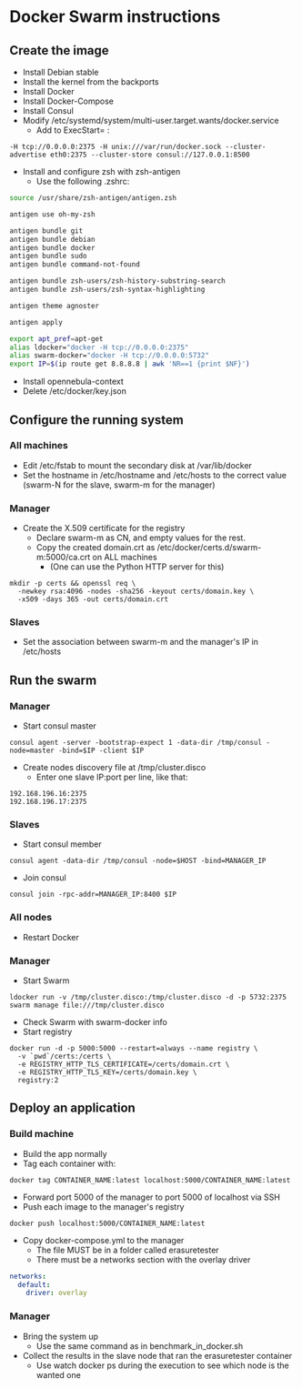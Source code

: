 # Docker Swarm instructions

## Create the image

* Install Debian stable
* Install the kernel from the backports
* Install Docker
* Install Docker-Compose
* Install Consul
* Modify /etc/systemd/system/multi-user.target.wants/docker.service
    * Add to ExecStart= :
```
-H tcp://0.0.0.0:2375 -H unix:///var/run/docker.sock --cluster-advertise eth0:2375 --cluster-store consul://127.0.0.1:8500
```
* Install and configure zsh with zsh-antigen
    * Use the following .zshrc:
```zsh
source /usr/share/zsh-antigen/antigen.zsh

antigen use oh-my-zsh

antigen bundle git
antigen bundle debian
antigen bundle docker
antigen bundle sudo
antigen bundle command-not-found

antigen bundle zsh-users/zsh-history-substring-search
antigen bundle zsh-users/zsh-syntax-highlighting

antigen theme agnoster

antigen apply

export apt_pref=apt-get
alias ldocker="docker -H tcp://0.0.0.0:2375"
alias swarm-docker="docker -H tcp://0.0.0.0:5732"
export IP=$(ip route get 8.8.8.8 | awk 'NR==1 {print $NF}')
```
* Install opennebula-context
* Delete /etc/docker/key.json

## Configure the running system

### All machines

* Edit /etc/fstab to mount the secondary disk at /var/lib/docker
* Set the hostname in /etc/hostname and /etc/hosts to the correct value (swarm-N for the slave, swarm-m for the manager)


### Manager

* Create the X.509 certificate for the registry
    * Declare swarm-m as CN, and empty values for the rest.
    * Copy the created domain.crt as /etc/docker/certs.d/swarm-m:5000/ca.crt on ALL machines
        * (One can use the Python HTTP server for this)
```
mkdir -p certs && openssl req \
  -newkey rsa:4096 -nodes -sha256 -keyout certs/domain.key \
  -x509 -days 365 -out certs/domain.crt
```

### Slaves

* Set the association between swarm-m and the manager's IP in /etc/hosts

## Run the swarm

### Manager

* Start consul master
```
consul agent -server -bootstrap-expect 1 -data-dir /tmp/consul -node=master -bind=$IP -client $IP
```
* Create nodes discovery file at /tmp/cluster.disco
    * Enter one slave IP:port per line, like that:
```
192.168.196.16:2375
192.168.196.17:2375
```

### Slaves

* Start consul member
```
consul agent -data-dir /tmp/consul -node=$HOST -bind=MANAGER_IP
```
* Join consul
```
consul join -rpc-addr=MANAGER_IP:8400 $IP
```

### All nodes

* Restart Docker

### Manager

* Start Swarm
```
ldocker run -v /tmp/cluster.disco:/tmp/cluster.disco -d -p 5732:2375 swarm manage file:///tmp/cluster.disco
```
* Check Swarm with swarm-docker info
* Start registry
```
docker run -d -p 5000:5000 --restart=always --name registry \
  -v `pwd`/certs:/certs \
  -e REGISTRY_HTTP_TLS_CERTIFICATE=/certs/domain.crt \
  -e REGISTRY_HTTP_TLS_KEY=/certs/domain.key \
  registry:2
```

## Deploy an application

### Build machine

* Build the app normally
* Tag each container with:
```
docker tag CONTAINER_NAME:latest localhost:5000/CONTAINER_NAME:latest
```
* Forward port 5000 of the manager to port 5000 of localhost via SSH
* Push each image to the manager's registry
```
docker push localhost:5000/CONTAINER_NAME:latest
```
* Copy docker-compose.yml to the manager
    * The file MUST be in a folder called erasuretester
    * There must be a networks section with the overlay driver
```yaml
networks:
  default:
    driver: overlay
```

### Manager

* Bring the system up
    * Use the same command as in benchmark_in_docker.sh
* Collect the results in the slave node that ran the erasuretester container
    * Use watch docker ps during the execution to see which node is the wanted one
